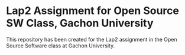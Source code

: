 # Lap2 Assignment for Open Source SW Class, Gachon University

This repository has been created for the Lap2 assignment in the Open Source Software class at Gachon University.
